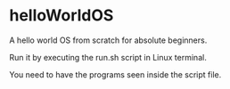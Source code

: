 # helloWorldOS
A hello world OS from scratch for absolute beginners.

Run it by executing the run.sh script in Linux terminal. 

You need to have the programs seen inside the script file.
